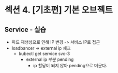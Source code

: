 # 섹션 4. [기초편] 기본 오브젝트

## Service - 실습
- 파드 재생성으로 인해 IP 변경 -> 서비스 IP로 접근
- loadbancer -> external ip 체크
  - kubectl get service svc-3
    - external ip 부분 pending
      - ip 할당이 되지 않아 pending으로 머문다.